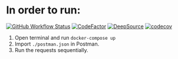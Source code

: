 # In order to run:

[![GitHub Workflow Status](https://img.shields.io/github/workflow/status/kazimanzurrashid/consents-api-go/CI)](https://github.com/kazimanzurrashid/consents-api-go/actions)
[![CodeFactor](https://www.codefactor.io/repository/github/kazimanzurrashid/consents-api-go/badge)](https://www.codefactor.io/repository/github/kazimanzurrashid/consents-api-go)
[![DeepSource](https://deepsource.io/gh/kazimanzurrashid/consents-api-go.svg/?label=active+issues&show_trend=true&token=_FTC8ilcBXrRZlBVFmrTMJjn)](https://deepsource.io/gh/kazimanzurrashid/consents-api-go/?ref=repository-badge)
[![codecov](https://codecov.io/gh/kazimanzurrashid/consents-api-go/branch/main/graph/badge.svg?token=TWUNQ28KBC)](https://codecov.io/gh/kazimanzurrashid/consents-api-go)

1. Open terminal and run `docker-compose up`
2. Import `./postman.json` in Postman.
3. Run the requests sequentially.
